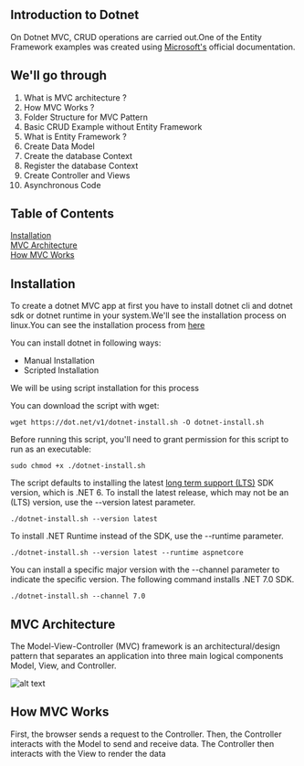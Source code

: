 ## Introduction to Dotnet

On Dotnet MVC, CRUD operations are carried out.One of the Entity Framework examples was created using [Microsoft's](https://learn.microsoft.com/en-us/aspnet/core/data/ef-mvc/?view=aspnetcore-7.0) official documentation.

## We'll go through

1. What is MVC architecture ?
2. How MVC Works ?
3. Folder Structure for MVC Pattern
4. Basic CRUD Example without Entity Framework
5. What is Entity Framework ?
6. Create Data Model
7. Create the database Context
8. Register the database Context
9. Create Controller and Views
10. Asynchronous Code

## Table of Contents

[Installation](#Installation) <br>
[MVC Architecture]("#MVC-Architecture") <br>
[How MVC Works]("#How-MVC-Works")

## Installation

To create a dotnet MVC app at first you have to install dotnet cli and dotnet sdk or dotnet runtime in your system.We'll see the installation process on linux.You can see the installation process from [here](https://learn.microsoft.com/en-us/dotnet/core/install/linux?WT.mc_id=dotnet-35129-website)

You can install dotnet in following ways:

- Manual Installation
- Scripted Installation

We will be using script installation for this process

You can download the script with wget:

```
wget https://dot.net/v1/dotnet-install.sh -O dotnet-install.sh
```

Before running this script, you'll need to grant permission for this script to run as an executable:

```
sudo chmod +x ./dotnet-install.sh
```

The script defaults to installing the latest [long term support (LTS)](https://dotnet.microsoft.com/en-us/platform/support/policy/dotnet-core) SDK version, which is .NET 6. To install the latest release, which may not be an (LTS) version, use the --version latest parameter.

```
./dotnet-install.sh --version latest
```

To install .NET Runtime instead of the SDK, use the --runtime parameter.

```
./dotnet-install.sh --version latest --runtime aspnetcore
```

You can install a specific major version with the --channel parameter to indicate the specific version. The following command installs .NET 7.0 SDK.

```
./dotnet-install.sh --channel 7.0
```

## MVC Architecture

The Model-View-Controller (MVC) framework is an architectural/design pattern that separates an application into three main logical components Model, View, and Controller.

![alt text](https://res.cloudinary.com/codewithsudeep/image/upload/v1687752549/Content%20for%20github/Screenshot_from_2023-06-26_09-52-58_d3kfhw.png)

## How MVC Works

First, the browser sends a request to the Controller. Then, the Controller interacts with the Model to send and receive data. The Controller then interacts with the View to render the data
